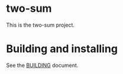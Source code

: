 # two-sum

This is the two-sum project.

# Building and installing

See the [BUILDING](BUILDING.md) document.
